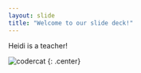 ```yaml
---
layout: slide
title: "Welcome to our slide deck!"
---
```


Heidi is a teacher!

![codercat](https://octodex.github.com/images/codercat.jpg)
{: .center}
